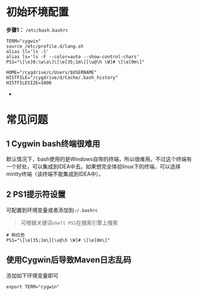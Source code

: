 # 初始环境配置


**步骤1：** `/etc/bash.bashrc`

```shell
TERM="cygwin"
source /etc/profile.d/lang.sh
alias ll='ls -l'
alias ls='ls -F --color=auto --show-control-chars'
PS1="\[\e]0;\w\a\]\[\e[35;1m\][\u@\h \W]# \[\e[0m\]"

HOME="/cygdrive/c/Users/$USERNAME"
HISTFILE="/cygdrive/d/Cache/.bash_history"
HISTFILESIZE=1000
```

- 

# 常见问题

## 1 Cygwin bash终端很难用

默认情况下，bash使用的是Windows自带的终端，所以很难用。不过这个终端有一个好处，可以集成到IDEA中去。如果想完全体验linux下的终端，可以选择mintty终端（该终端不能集成到IDEA中）。

## 2 PS1提示符设置

可配置到环境变量或者添加到`~/.bashrc`

> 可根据关键词`shell PS1`在搜索引擎上搜索

```
# 粉红色
PS1="\[\e[35;1m\][\u@\h \W]# \[\e[0m\]"
```

## 使用Cygwin后导致Maven日志乱码

添加如下环境变量即可

```shell
export TERM="cygwin"
```
